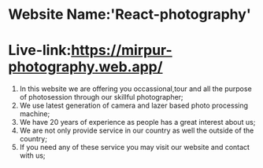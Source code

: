 # Website Name:'React-photography'

# Live-link:https://mirpur-photography.web.app/
1. In this website we are offering you occassional,tour and all the purpose of photosession through our skillful photographer;
2. We use latest generation of camera and lazer based photo processing machine;
3. We have 20 years of experience as people has a great interest about us;
4. We are not only provide service in our country as well the outside of the country;
5. If you need any of these service you may visit our website and contact with us;